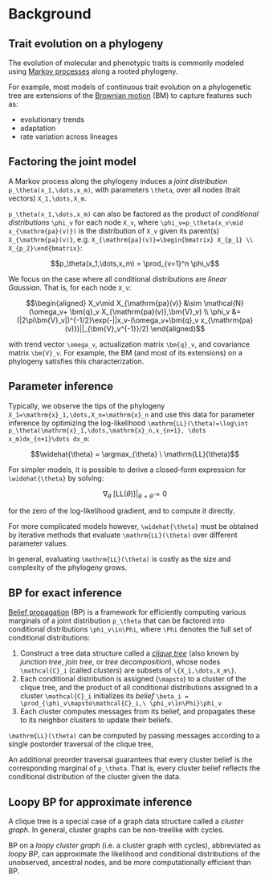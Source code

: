 # Background

## Trait evolution on a phylogeny
The evolution of molecular and phenotypic traits is commonly modeled using
[Markov processes](https://en.wikipedia.org/wiki/Markov_chain) along a rooted
phylogeny.

For example, most models of continuous trait evolution on a phylogenetic tree
are extensions of the
[Brownian motion](https://en.wikipedia.org/wiki/Wiener_process) (BM) to capture
features such as:
- evolutionary trends
- adaptation
- rate variation across lineages

## Factoring the joint model
A Markov process along the phylogeny induces a *joint distribution*
``p_\theta(x_1,\dots,x_m)``, with parameters ``\theta``, over all nodes
(trait vectors) ``X_1,\dots,X_m``.

``p_\theta(x_1,\dots,x_m)`` can also be factored as the product of *conditional
distributions* ``\phi_v`` for each node ``X_v``, where
``\phi_v=p_\theta(x_v\mid x_{\mathrm{pa}(v)})`` is the distribution of ``X_v``
given its parent(s) ``X_{\mathrm{pa}(v)}``, e.g.
``X_{\mathrm{pa}(v)}=\begin{bmatrix} X_{p_1} \\ X_{p_2}\end{bmatrix}``:
```math
p_\theta(x_1,\dots,x_m) = \prod_{v=1}^n \phi_v
```

We focus on the case where all conditional distributions are *linear Gaussian*.
That is, for each node ``X_v``:
```math
\begin{aligned}
X_v\mid X_{\mathrm{pa}(v)} &\sim \mathcal{N}(\omega_v+
\bm{q}_v X_{\mathrm{pa}(v)},\bm{V}_v) \\
\phi_v &= (|2\pi\bm{V}_v|)^{-1/2}\exp(-||x_v-(\omega_v+\bm{q}_v x_{\mathrm{pa}(v)})||_{\bm{V}_v^{-1}}/2)
\end{aligned}
```
with trend vector ``\omega_v``, actualization matrix ``\bm{q}_v``, and
covariance matrix ``\bm{V}_v``. For example, the BM (and most of its extensions)
on a phylogeny satisfies this characterization.

## Parameter inference
Typically, we observe the tips of the phylogeny
``X_1=\mathrm{x}_1,\dots,X_n=\mathrm{x}_n`` and use this data for parameter
inference by optimizing the log-likelihood
``\mathrm{LL}(\theta)=\log\int p_\theta(\mathrm{x}_1,\dots,\mathrm{x}_n,x_{n+1},
\dots x_m)dx_{n+1}\dots dx_m``:
```math
\widehat{\theta} = \argmax_{\theta} \ \mathrm{LL}(\theta)
```

For simpler models, it is possible to derive a closed-form expression for
``\widehat{\theta}`` by solving:
```math
\nabla_\theta \ [\mathrm{LL}(\theta)]|_{\theta=\widehat{\theta}}=0
```
for the zero of the log-likelihood gradient, and to compute it directly.

For more complicated models however, ``\widehat{\theta}`` must be obtained by
iterative methods that evaluate ``\mathrm{LL}(\theta)`` over different
parameter values.

In general, evaluating ``\mathrm{LL}(\theta)`` is costly as the size and
complexity of the phylogeny grows.

## BP for exact inference
[Belief propagation](https://en.wikipedia.org/wiki/Belief_propagation) (BP) is a
framework for efficiently computing various
marginals of a joint distribution ``p_\theta`` that can be factored into
conditional distributions ``\phi_v\in\Phi``, where ``\Phi`` denotes the full set
of conditional distributions:

1. Construct a tree data structure called a [*clique tree*](https://en.wikipedia.org/wiki/Tree_decomposition) (also known by *junction tree*, *join tree*, or *tree decomposition*), whose nodes ``\mathcal{C}_i`` (called *clusters*) are subsets of ``\{X_1,\dots,X_m\}``.
2. Each conditional distribution is assigned (``\mapsto``) to a cluster of the clique tree, and the product of all conditional distributions assigned to a cluster ``\mathcal{C}_i`` initializes its *belief* ``\beta_i = \prod_{\phi_v\mapsto\mathcal{C}_i,\ \phi_v\in\Phi}\phi_v``
3. Each cluster computes messages from its belief, and propagates these to its neighbor clusters to update their beliefs.

``\mathrm{LL}(\theta)`` can be computed by passing messages according to a
single postorder traversal of the clique tree,

An additional preorder traversal guarantees that every cluster belief is the
corresponding marginal of ``p_\theta``. That is, every cluster belief reflects
the conditional distribution of the cluster given the data.


## Loopy BP for approximate inference
A clique tree is a special case of a graph data structure called a
*cluster graph*. In general, cluster graphs can be non-treelike with cycles.

BP on a *loopy cluster graph* (i.e. a cluster graph with cycles), abbreviated
as *loopy BP*, can approximate the likelihood and conditional distributions of
the unobserved, ancestral nodes, and be more computationally efficient than BP.